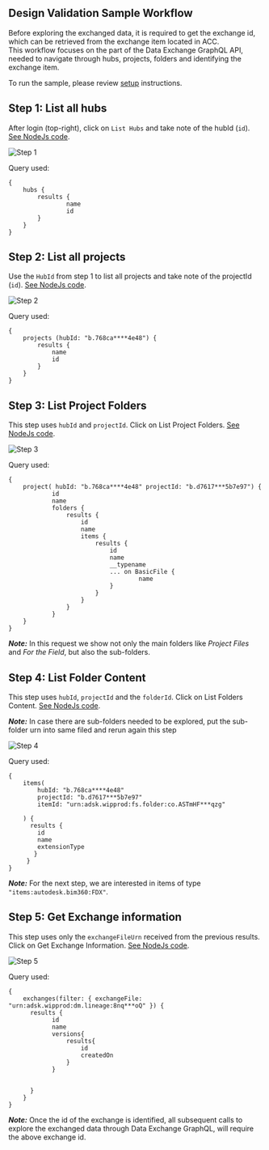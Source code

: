 ## Design Validation Sample Workflow

Before exploring the exchanged data, it is required to get the exchange id, which can be retrieved
from the exchange item located in ACC. <br/>
This workflow focuses on the part of the Data Exchange GraphQL API, needed to navigate through hubs, projects,
folders and identifying the exchange item.

To run the sample, please review [setup](./README.md#SETUP) instructions.

## Step 1: List all hubs

After login (top-right), click on `List Hubs` and take note of the hubId (`id`). [See NodeJs code](/services/aps/dx.js). 

![Step 1](./images/hubs.png)

Query used:

```
{
    hubs {
        results {
                name
                id
        }
    }
}
```

## Step 2: List all projects

Use the `HubId` from step 1 to list all projects and take note of the projectId (`id`). [See NodeJs code](/services/aps/dx.js). 

![Step 2](./images/projects.png)

Query used:

```
{
    projects (hubId: "b.768ca****4e48") {
        results {
            name
            id
        }
    }
}
```

## Step 3: List Project Folders

This step uses `hubId` and `projectId`. Click on List Project Folders. [See NodeJs code](/services/aps/dx.js). 

![Step 3](./images/projectFolders.png)

Query used:

```
{
    project( hubId: "b.768ca****4e48" projectId: "b.d7617***5b7e97") {
            id
            name
            folders {
                results {
                    id
                    name
                    items {
                        results {
                            id
                            name
                            __typename
                            ... on BasicFile {
                                    name
                            }
                        }
                    }
                }
            }
    }
}
``` 

***Note:*** In this request we show not only the main folders like *Project Files* and *For the Field*, 
but also the sub-folders.


## Step 4: List Folder Content

This step uses `hubId`, `projectId` and the `folderId`. Click on List Folders Content. [See NodeJs code](/services/aps/dx.js).

***Note:*** In case there are sub-folders needed to be explored, 
put the sub-folder urn into same filed and rerun again this step  

![Step 4](./images/folderContent.png)

Query used:

```
{
    items(
        hubId: "b.768ca****4e48" 
        projectId: "b.d7617***5b7e97"
        itemId: "urn:adsk.wipprod:fs.folder:co.ASTmHF***qzg"
      
    ) {
      results {
        id
        name
        extensionType
       }
     }
}
``` 

***Note:*** For the next step, we are interested in items of type `"items:autodesk.bim360:FDX"`.


## Step 5: Get Exchange information

This step uses only the `exchangeFileUrn` received from the previous results. Click on Get Exchange Information. [See NodeJs code](/services/aps/dx.js).

![Step 5](./images/exchangeInfo.png)

Query used:

```
{
    exchanges(filter: { exchangeFile: "urn:adsk.wipprod:dm.lineage:8nq***oQ" }) {
      results {
            id
            name
            versions{
                results{
                    id
                    createdOn
                }
            }
            
            
      }
    }
}
``` 

***Note:*** Once the id of the exchange is identified, all subsequent calls to explore the exchanged data through Data Exchange GraphQL, will require the above exchange id.